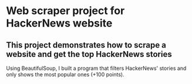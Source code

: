 # Web scraper project for HackerNews website

## This project demonstrates how to scrape a website and get the top HackerNews stories

Using BeautifulSoup, I built a program that filters HackerNews' stories and only shows the most popular ones (+100 points).
